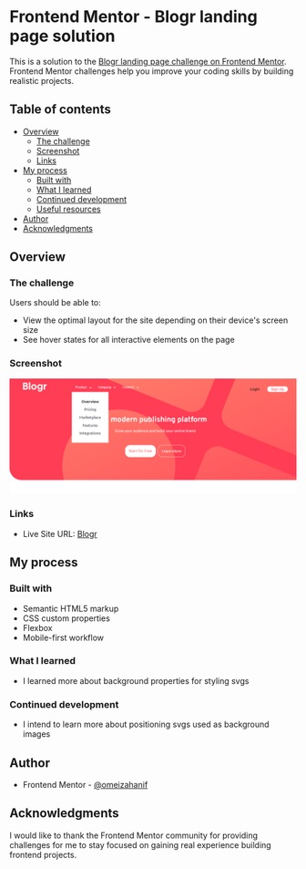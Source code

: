 # Frontend Mentor - Blogr landing page solution

This is a solution to the [Blogr landing page challenge on Frontend Mentor](https://www.frontendmentor.io/challenges/blogr-landing-page-EX2RLAApP). Frontend Mentor challenges help you improve your coding skills by building realistic projects. 

## Table of contents

- [Overview](#overview)
  - [The challenge](#the-challenge)
  - [Screenshot](#screenshot)
  - [Links](#links)
- [My process](#my-process)
  - [Built with](#built-with)
  - [What I learned](#what-i-learned)
  - [Continued development](#continued-development)
  - [Useful resources](#useful-resources)
- [Author](#author)
- [Acknowledgments](#acknowledgments)


## Overview

### The challenge

Users should be able to:

- View the optimal layout for the site depending on their device's screen size
- See hover states for all interactive elements on the page

### Screenshot

![Screenshot](./screenshot.png)


### Links

- Live Site URL: [Blogr](https://omeizahanif.github.io/Blogr-Landing-Page/)

## My process

### Built with

- Semantic HTML5 markup
- CSS custom properties
- Flexbox
- Mobile-first workflow

### What I learned

- I learned more about background properties for styling svgs

### Continued development

- I intend to learn more about positioning svgs used as background images

## Author

- Frontend Mentor - [@omeizahanif](https://www.frontendmentor.io/profile/omeizahanif)

## Acknowledgments

I would like to thank the Frontend Mentor community for providing challenges for me to stay focused on gaining real experience building frontend projects.
